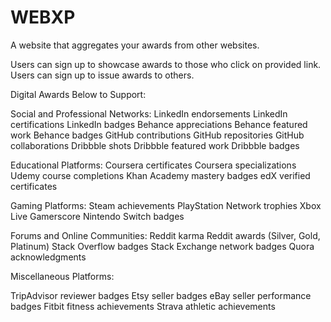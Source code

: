 # WEBXP
A website that aggregates your awards from other websites.

Users can sign up to showcase awards to those who click on provided link.
Users can sign up to issue awards to others.


Digital Awards Below to Support:


Social and Professional Networks:
  LinkedIn endorsements
  LinkedIn certifications
  LinkedIn badges
  Behance appreciations
  Behance featured work
  Behance badges
  GitHub contributions
  GitHub repositories
  GitHub collaborations
  Dribbble shots
  Dribbble featured work
  Dribbble badges

Educational Platforms:
  Coursera certificates
  Coursera specializations
  Udemy course completions
  Khan Academy mastery badges
  edX verified certificates

Gaming Platforms:
  Steam achievements
  PlayStation Network trophies
  Xbox Live Gamerscore
  Nintendo Switch badges
  
Forums and Online Communities:
  Reddit karma
  Reddit awards (Silver, Gold, Platinum)
  Stack Overflow badges
  Stack Exchange network badges
  Quora acknowledgments

  
Miscellaneous Platforms:

  TripAdvisor reviewer badges
  Etsy seller badges
  eBay seller performance badges
  Fitbit fitness achievements
  Strava athletic achievements





